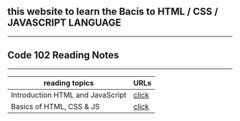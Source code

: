 ## this website to learn the Bacis to HTML / CSS / JAVASCRIPT LANGUAGE 
-----------------
## Code 102 Reading Notes
--------------------
| reading topics | URLs |
|---|---|
| Introduction  HTML and JavaScript | [click](https://github.com/mariammohamme/read-notes.git/class-01) |
| Basics of HTML, CSS & JS | [click](https://mariammohamme.github.io/read-notes/class-02) |